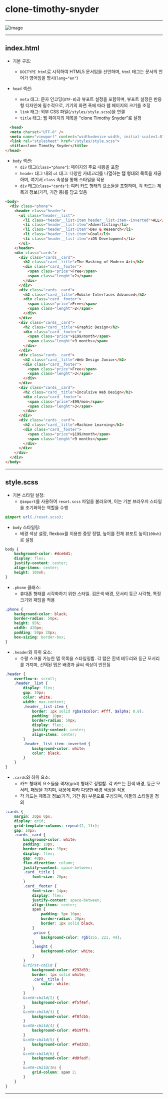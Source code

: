 # clone-timothy-snyder
 
***

![image](https://github.com/HaeChan-Jeon/clone-timothy-snyder/assets/146603024/63505220-b878-49e1-a7cd-562050b1c6bb)

***

## index.html

* 기본 구조:
  * `DOCTYPE html`로 시작하여 HTML5 문서임을 선언하며, `html` 태그는 문서의 언어가 영어임을 명시(`lang="en"`)

* `head` 섹션:
  * `meta` 태그: 문자 인코딩(`UTF-8`)과 뷰포트 설정을 포함하며, 뷰포트 설정은 반응형 디자인에 필수적으로, 기기의 화면 폭에 따라 웹 페이지의 크기를 조정
  * `link` 태그: 외부 CSS 파일(`/styles/style.scss`)을 연결
  * `title` 태그: 웹 페이지의 제목을 "clone Timothy Snyder"로 설정
 
```HTML
  <head>
  <meta charset="UTF-8" />
  <meta name="viewport" content="width=device-width, initial-scale=1.0" />
  <link rel="stylesheet" href="/styles/style.scss">
  <title>clone Timothy Snyder</title>
</head>
```

* `body` 섹션:
  * `div` 태그(`class="phone"`): 페이지의 주요 내용을 포함
  * `header` 태그 내의 `ul` 태그: 다양한 카테고리를 나열하는 탭 형태의 목록을 제공하며, 여기서 `class` 속성을 통해 스타일을 적용
  * `div` 태그(`class="cards"`): 여러 카드 형태의 요소들을 포함하며, 각 카드는 제목과 정보(가격, 기간 등)를 담고 있음

```HTML
<body>
  <div class="phone">
    <header class="header">
      <ul class="header__list">
        <li class="header__list-item header__list-item--inverted">ALL</li>
        <li class="header__list-item">Advertisting</li>
        <li class="header__list-item">Dev & Research</li>
        <li class="header__list-item">Goal</li>
        <li class="header__list-item">iOS Development</li>
      </ul>
    </header>
    <div class="cards">
      <div class="cards__card">
        <h2 class="card__title">The Masking of Modern Art</h2>
        <div class="card__footer">
          <span class="price">Free</span>
          <span class="lenght">2</span>
        </div>
      </div>
      <div class="cards__card">
        <h2 class="card__title">Mobile Interfaces Advanced</h2>
        <div class="card__footer">
          <span class="price">Free</span>
          <span class="lenght">2</span>
        </div>
      </div>
      <div class="cards__card">
        <h2 class="card__title">Graphic Design</h2>
        <div class="card__footer">
          <span class="price">$199/month</span>
          <span class="lenght">9 months</span>
        </div>
      </div>
      <div class="cards__card">
        <h2 class="card__title">Web Design Junior</h2>
        <div class="card__footer">
          <span class="price">Free</span>
          <span class="lenght">3</span>
        </div>
      </div>
      <div class="cards__card">
        <h2 class="card__title">Inculsive Web Design</h2>
        <div class="card__footer">
          <span class="price">$99/mon</span>
          <span class="lenght">3</span>
        </div>
      </div>
      <div class="cards__card">
        <h2 class="card__title">Machine Learning</h2>
        <div class="card__footer">
          <span class="price">$199/month</span>
          <span class="lenght">9 months</span>
        </div>
      </div>
    </div>
  </div>
</body>
```

***

## style.scss

* 기본 스타일 설정:
  * `@import`를 사용하여 `reset.scss` 파일을 불러오며, 이는 기본 브라우저 스타일을 초기화하는 역할을 수행

```SCSS
@import url(./reset.scss);
```

* `body` 스타일링:
  * 배경 색상 설정, flexbox를 이용한 중앙 정렬, 높이를 전체 뷰포트 높이(`100vh`)로 설정

```SCSS
body {
    background-color: #dce6d1;
    display: flex;
    justify-content: center;
    align-items: center;
    height: 100vh;
}
```

* `.phone` 클래스:
  * 휴대폰 형태를 시각화하기 위한 스타일. 검은색 배경, 모서리 둥근 사각형, 특정 크기와 패딩을 적용

```SCSS
.phone {
    background-color: black;
    border-radius: 50px;
    height: 95%;
    width: 420px;
    padding: 50px 20px;
    box-sizing: border-box;
}
```

* `.header`와 하위 요소:
  * 수평 스크롤 가능한 탭 목록을 스타일링함. 각 탭은 흰색 테두리와 둥근 모서리를 가지며, 선택된 탭은 배경과 글씨 색상이 반전됨

```SCSS
.header {
    overflow-x: scroll;
    .header__list {
        display: flex;
        gap: 10px;
        color: white;
        width: max-content;
        .header__list-item {
            border: 1px solid rgba($color: #fff, $alpha: 0.8);
            padding: 10px;
            border-radius: 50px;
            display: flex;
            justify-content: center;
            align-items: center;
        }
        .header__list-item--inverted {
            background-color: white;
            color: black;
        }
    }
}
```

* `.cards`와 하위 요소:
  * 카드 형태의 요소들을 격자(grid) 형태로 정렬함. 각 카드는 흰색 배경, 둥근 모서리, 패딩을 가지며, 내용에 따라 다양한 배경 색상을 적용
  * 각 카드는 제목과 정보(가격, 기간 등) 부분으로 구성되며, 이들의 스타일을 정의
 
```SCSS
.cards {
    margin: 20px 0px;
    display: grid;
    grid-template-columns: repeat(2, 1fr);
    gap: 10px;
    .cards__card {
        background-color: white;
        padding: 10px;
        border-radius: 15px;
        display: flex;
        gap: 40px;
        flex-direction: column;
        justify-content: space-between;
        .card__title {
            font-size: 28px;
        }
        .card__footer {
            font-size: 14px;
            display: flex;
            justify-content: space-between;
            align-items: center;
            span {
                padding: 5px 10px;
                border-radius: 20px;
                border: 1px solid black;
            }
            .price {
                background-color: rgb(255, 221, 44);
            }
            .lenght {
                background-color: white;
            }
        }
        &:first-child {
            background-color: #292d33;
            border: 1px solid white;
            .card__title {
                color: white;
            }
        }
        &:nth-child(2) {
            background-color: #f5f4ef;
        }
        &:nth-child(3) {
            background-color: #f8fcb5;
        }
        &:nth-child(4) {
            background-color: #b19ff6;
        }
        &:nth-child(5) {
            background-color: #fed3d3;
        }
        &:nth-child(6) {
            background-color: #d0fedf;
        }
        &:nth-child(3n) {
            grid-column: span 2;
        }
    }
}
```

***
